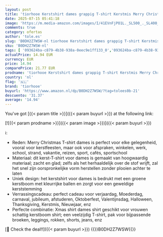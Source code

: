 ```yaml
---
layout: post
title: 'tiorhooe Kerstshirt dames grappig T-shirt Kerstmis Merry Christmas Xmas Shirt  groen 1  L'
date: 2025-07-15 05:41:18
image: 'https://m.media-amazon.com/images/I/41EVnFjPO1L._SL500_._SL400_.jpg'
comments: true
category: ofertas
author: 'tole.es'
slug: 'B0DH2Z7WSW-nl tiorhooe Kerstshirt dames grappig T-shirt Kerstmis Merry...'
sku: 'B0DH2Z7WSW-nl'
tags: [ '093624ba-c879-4b38-938a-0eec9e1ff133_0','093624ba-c879-4b38-938a-0eec9e1ff133_3601','Arborist Merchandising Root','Dameskleding','Damesmode','Kleding, schoenen & sieraden','Kleding, schoenen en sieraden','New Arrivals','Self Service','Special Features Stores','T-shirts dames','Tops, t-shirts en blouses voor dames','tiorhooe','🇳🇱', ]
actualPrice: 14.94 EUR
currency: EUR
price: 14.94
comparePrice: 21.77 EUR
prodname: 'tiorhooe Kerstshirt dames grappig T-shirt Kerstmis Merry Christmas Xmas Shirt  groen 1  L'
country: 'nl'
flag: '🇳🇱'
brand: 'tiorhooe'
buyurl: 'https://www.amazon.nl/dp/B0DH2Z7WSW/?tag=tolees0b-21'
descuento: '31.37'
average: '14.94'
---
```


You've got [{{< param title >}}]({{< param buyurl >}}) at the following link:

[![{{< param prodname >}}]({{< param image >}})]({{< param buyurl >}})

ℹ️:

- Reden: Merry Christmas T-shirt dames is perfect voor elke gelegenheid, vooral voor kerstfeesten, maar ook voor afspraken, winkelen, werk, school, strand, vakantie, reizen, sport, cafés, sportschool
- Materiaal: dit kerst-T-shirt voor dames is gemaakt van hoogwaardig materiaal; zacht en glad; zelfs als het herhaaldelijk over de stof wrijft, zal het snel zijn oorspronkelijke vorm herstellen zonder plooien achter te laten
- Uniek design: het kerstshirt voor dames is bedrukt met een groene kerstboom met kleurrijke ballen en zorgt voor een geweldige kerststemming
- Verrassingscadeau: perfect cadeau voor verjaardag, Moederdag, carnaval, jubileum, afstuderen, Oktoberfest, Valentijnsdag, Halloween, Thanksgiving, Kerstmis, Nieuwjaar, enz
- Perfecte combinatie: Xmas shirt dames shirt geschikt voor vrouwen schattig kerstboom shirt; een veelzijdig T-shirt, pak voor bijpassende broeken, leggings, rokken, shorts, jeans, enz

[🛒 Check the deal!!]({{< param buyurl >}})
{{<world>}}B0DH2Z7WSW{{</world>}}
